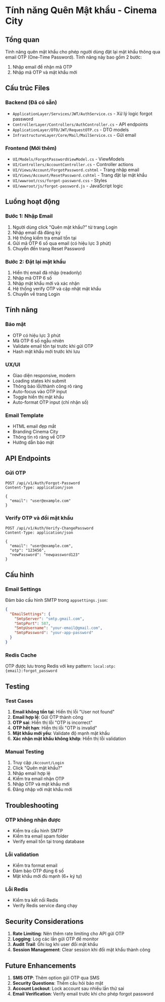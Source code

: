 # Tính năng Quên Mật khẩu - Cinema City

## Tổng quan
Tính năng quên mật khẩu cho phép người dùng đặt lại mật khẩu thông qua email OTP (One-Time Password). Tính năng này bao gồm 2 bước:
1. Nhập email để nhận mã OTP
2. Nhập mã OTP và mật khẩu mới

## Cấu trúc Files

### Backend (Đã có sẵn)
- `ApplicationLayer/Services/JWT/AuthService.cs` - Xử lý logic forgot password
- `ControllerLayer/Controllers/AuthController.cs` - API endpoints
- `ApplicationLayer/DTO/JWT/RequestOTP.cs` - DTO models
- `InfrastructureLayer/Core/Mail/MailService.cs` - Gửi email

### Frontend (Mới thêm)
- `UI/Models/ForgotPasswordViewModel.cs` - ViewModels
- `UI/Controllers/AccountController.cs` - Controller actions
- `UI/Views/Account/ForgotPassword.cshtml` - Trang nhập email
- `UI/Views/Account/ResetPassword.cshtml` - Trang đặt lại mật khẩu
- `UI/wwwroot/css/forgot-password.css` - Styles
- `UI/wwwroot/js/forgot-password.js` - JavaScript logic

## Luồng hoạt động

### Bước 1: Nhập Email
1. Người dùng click "Quên mật khẩu?" từ trang Login
2. Nhập email đã đăng ký
3. Hệ thống kiểm tra email tồn tại
4. Gửi mã OTP 6 số qua email (có hiệu lực 3 phút)
5. Chuyển đến trang Reset Password

### Bước 2: Đặt lại mật khẩu
1. Hiển thị email đã nhập (readonly)
2. Nhập mã OTP 6 số
3. Nhập mật khẩu mới và xác nhận
4. Hệ thống verify OTP và cập nhật mật khẩu
5. Chuyển về trang Login

## Tính năng

### Bảo mật
- OTP có hiệu lực 3 phút
- Mã OTP 6 số ngẫu nhiên
- Validate email tồn tại trước khi gửi OTP
- Hash mật khẩu mới trước khi lưu

### UX/UI
- Giao diện responsive, modern
- Loading states khi submit
- Thông báo lỗi/thành công rõ ràng
- Auto-focus vào OTP input
- Toggle hiển thị mật khẩu
- Auto-format OTP input (chỉ nhận số)

### Email Template
- HTML email đẹp mắt
- Branding Cinema City
- Thông tin rõ ràng về OTP
- Hướng dẫn bảo mật

## API Endpoints

### Gửi OTP
```
POST /api/v1/Auth/Forgot-Password
Content-Type: application/json

{
  "email": "user@example.com"
}
```

### Verify OTP và đổi mật khẩu
```
POST /api/v1/Auth/Verify-ChangePassword
Content-Type: application/json

{
  "email": "user@example.com",
  "otp": "123456",
  "newPassword": "newpassword123"
}
```

## Cấu hình

### Email Settings
Đảm bảo cấu hình SMTP trong `appsettings.json`:
```json
{
  "EmailSettings": {
    "SmtpServer": "smtp.gmail.com",
    "SmtpPort": 587,
    "SmtpUsername": "your-email@gmail.com",
    "SmtpPassword": "your-app-password"
  }
}
```

### Redis Cache
OTP được lưu trong Redis với key pattern: `local:otp:{email}:forgot_password`

## Testing

### Test Cases
1. **Email không tồn tại**: Hiển thị lỗi "User not found"
2. **Email hợp lệ**: Gửi OTP thành công
3. **OTP sai**: Hiển thị lỗi "OTP is incorrect"
4. **OTP hết hạn**: Hiển thị lỗi "OTP is invalid"
5. **Mật khẩu mới yếu**: Validate độ mạnh mật khẩu
6. **Xác nhận mật khẩu không khớp**: Hiển thị lỗi validation

### Manual Testing
1. Truy cập `/Account/Login`
2. Click "Quên mật khẩu?"
3. Nhập email hợp lệ
4. Kiểm tra email nhận OTP
5. Nhập OTP và mật khẩu mới
6. Đăng nhập với mật khẩu mới

## Troubleshooting

### OTP không nhận được
- Kiểm tra cấu hình SMTP
- Kiểm tra email spam folder
- Verify email tồn tại trong database

### Lỗi validation
- Kiểm tra format email
- Đảm bảo OTP đúng 6 số
- Mật khẩu mới đủ mạnh (6+ ký tự)

### Lỗi Redis
- Kiểm tra kết nối Redis
- Verify Redis service đang chạy

## Security Considerations

1. **Rate Limiting**: Nên thêm rate limiting cho API gửi OTP
2. **Logging**: Log các lần gửi OTP để monitor
3. **Audit Trail**: Ghi log khi user đổi mật khẩu
4. **Session Management**: Clear session khi đổi mật khẩu thành công

## Future Enhancements

1. **SMS OTP**: Thêm option gửi OTP qua SMS
2. **Security Questions**: Thêm câu hỏi bảo mật
3. **Account Lockout**: Lock account sau nhiều lần thử sai
4. **Email Verification**: Verify email trước khi cho phép forgot password 